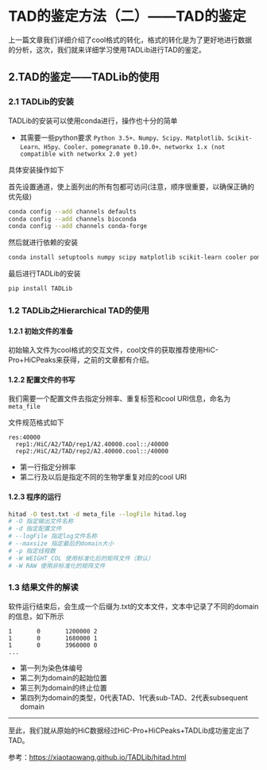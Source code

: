 # TAD的鉴定方法（二）——TAD的鉴定

上一篇文章我们详细介绍了cool格式的转化，格式的转化是为了更好地进行数据的分析，这次，我们就来详细学习使用TADLib进行TAD的鉴定。

<!--more-->

## 2.TAD的鉴定——TADLib的使用

### 2.1 TADLib的安装

TADLib的安装可以使用conda进行，操作也十分的简单

+ 其需要一些python要求 `Python 3.5+、Numpy、Scipy、Matplotlib、Scikit-Learn、H5py、Cooler、pomegranate 0.10.0+、networkx 1.x (not compatible with networkx 2.0 yet)`

具体安装操作如下

首先设置通道，使上面列出的所有包都可访问(注意，顺序很重要，以确保正确的优先级)

```bash
conda config --add channels defaults
conda config --add channels bioconda
conda config --add channels conda-forge
```

然后就进行依赖的安装

```bash
conda install setuptools numpy scipy matplotlib scikit-learn cooler pomegranate=0.10.0 networkx=1
```

最后进行TADLib的安装

```bash
pip install TADLib
```

### 1.2 TADLib之Hierarchical TAD的使用

#### 1.2.1 初始文件的准备

初始输入文件为cool格式的交互文件，cool文件的获取推荐使用HiC-Pro+HiCPeaks来获得，之前的文章都有介绍。

#### 1.2.2 配置文件的书写

我们需要一个配置文件去指定分辨率、重复标签和cool URI信息，命名为`meta_file`

文件规范格式如下

```
res:40000
  rep1:/HiC/A2/TAD/rep1/A2.40000.cool::/40000
  rep2:/HiC/A2/TAD/rep2/A2.40000.cool::/40000
```

+ 第一行指定分辨率
+ 第二行及以后是指定不同的生物学重复对应的cool URI

#### 1.2.3 程序的运行

```bash
hitad -O test.txt -d meta_file --logFile hitad.log
# -O 指定输出文件名称
# -d 指定配置文件
# --logFile 指定log文件名称
# --maxsize 指定最后的domain大小
# -p 指定线程数
# -W WEIGHT_COL 使用标准化后的矩阵文件（默认）
# -W RAW 使用非标准化的矩阵文件
```

### 1.3 结果文件的解读

软件运行结束后，会生成一个后缀为.txt的文本文件，文本中记录了不同的domain的信息，如下所示

```
1       0       1200000 2
1       0       1680000 1
1       0       3960000 0
...
```

+ 第一列为染色体编号
+ 第二列为domain的起始位置
+ 第三列为domain的终止位置
+ 第四列为domain的类型，0代表TAD、1代表sub-TAD、2代表subsequent domain

------

至此，我们就从原始的HiC数据经过HiC-Pro+HiCPeaks+TADLib成功鉴定出了TAD。

参考：https://xiaotaowang.github.io/TADLib/hitad.html